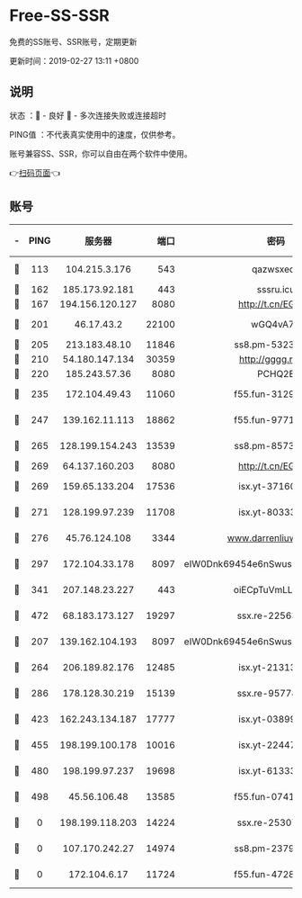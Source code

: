 # Free-SS-SSR

免费的SS账号、SSR账号，定期更新

更新时间：2019-02-27 13:11 +0800

## 说明

状态     ：🙂 - 良好 🙁 - 多次连接失败或连接超时

PING值   ：不代表真实使用中的速度，仅供参考。

账号兼容SS、SSR，你可以自由在两个软件中使用。

👉[扫码页面](https://liesauer.github.io/free-ss-ssr.github.io/)👈

## 账号

|-|PING|服务器|端口|密码|加密方式|区域|
|:----:|:----:|:-----:|-----:|:----:|:----:|:----:|
|🙂|113|104.215.3.176|543|qazwsxedc|aes-256-gcm|JP|
|🙂|162|185.173.92.181|443|sssru.icu|rc4-md5|RU|
|🙂|167|194.156.120.127|8080|http://t.cn/EGJIyrl|rc4-md5|RU|
|🙂|201|46.17.43.2|22100|wGQ4vA7D|aes-256-gcm|RU|
|🙂|205|213.183.48.10|11846|ss8.pm-53239933|rc4-md5|RU|
|🙂|210|54.180.147.134|30359|http://gggg.rocks|chacha20|KR|
|🙂|220|185.243.57.36|8080|PCHQ2E|rc4-md5|US|
|🙂|235|172.104.49.43|11060|f55.fun-31295272|aes-256-cfb|SG|
|🙂|247|139.162.11.113|18862|f55.fun-97715829|aes-256-cfb|SG|
|🙂|265|128.199.154.243|13539|ss8.pm-85739206|aes-256-cfb|SG|
|🙂|269|64.137.160.203|8080|http://t.cn/EGJIyrl|rc4-md5|CA|
|🙂|269|159.65.133.204|17536|isx.yt-37160115|aes-256-cfb|SG|
|🙂|271|128.199.97.239|11708|isx.yt-80333804|aes-256-cfb|SG|
|🙂|276|45.76.124.108|3344|www.darrenliuwei.com|aes-256-cfb|AU|
|🙂|297|172.104.33.178|8097|eIW0Dnk69454e6nSwuspv9DmS201tQ0D|aes-256-cfb|SG|
|🙂|341|207.148.23.227|443|oiECpTuVmLLxk4Ts|aes-256-cfb|US|
|🙂|472|68.183.173.127|19297|ssx.re-22563235|aes-256-cfb|US|
|🙂|207|139.162.104.193|8097|eIW0Dnk69454e6nSwuspv9DmS201tQ0D|aes-256-cfb|JP|
|🙂|264|206.189.82.176|12485|isx.yt-21313452|aes-256-cfb|SG|
|🙂|286|178.128.30.219|15139|ssx.re-95778492|aes-256-cfb|SG|
|🙂|423|162.243.134.187|17777|isx.yt-03899620|aes-256-cfb|US|
|🙂|455|198.199.100.178|10016|isx.yt-22447811|aes-256-cfb|US|
|🙂|480|198.199.97.237|19698|isx.yt-61333820|aes-256-cfb|US|
|🙂|498|45.56.106.48|13585|f55.fun-07412512|aes-256-cfb|US|
|🙁|0|198.199.118.203|14224|ssx.re-25307472|aes-256-cfb|US|
|🙁|0|107.170.242.27|14974|ss8.pm-23796497|aes-256-cfb|US|
|🙁|0|172.104.6.17|11724|f55.fun-47281040|aes-256-cfb|US|
